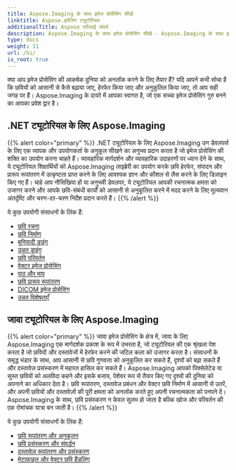 ```yaml
---
title: Aspose.Imaging के साथ इमेज प्रोसेसिंग सीखें
linktitle: Aspose.इमेजिंग ट्यूटोरियल
additionalTitle: Aspose एपीआई संदर्भ
description: Aspose.Imaging के साथ इमेज प्रोसेसिंग सीखें - Aspose.Imaging के साथ इमेज हेरफेर और एन्हांसमेंट की कला में महारत हासिल करें। आज ही उन्नत छवि प्रसंस्करण की दुनिया में उतरें।
type: docs
weight: 11
url: /hi/
is_root: true
---
```


क्या आप इमेज प्रोसेसिंग की आकर्षक दुनिया को अनलॉक करने के लिए तैयार हैं? यदि आपने कभी सोचा है कि छवियों को आसानी से कैसे बढ़ाया जाए, हेरफेर किया जाए और अनुकूलित किया जाए, तो आप सही जगह पर हैं। Aspose.Imaging के दायरे में आपका स्वागत है, जो एक सच्चा इमेज प्रोसेसिंग गुरु बनने का आपका प्रवेश द्वार है।

## .NET ट्यूटोरियल के लिए Aspose.Imaging
{{% alert color="primary" %}}
.NET ट्यूटोरियल के लिए Aspose.Imaging उन डेवलपर्स के लिए एक व्यापक और उपयोगकर्ता के अनुकूल सीखने का अनुभव प्रदान करता है जो इमेज प्रोसेसिंग की शक्ति का उपयोग करना चाहते हैं। व्यावहारिक मार्गदर्शन और व्यावहारिक उदाहरणों पर ध्यान देने के साथ, ये ट्यूटोरियल शिक्षार्थियों को Aspose.Imaging लाइब्रेरी का उपयोग करके छवि हेरफेर, संपादन और प्रारूप रूपांतरण में उत्कृष्टता प्राप्त करने के लिए आवश्यक ज्ञान और कौशल से लैस करने के लिए डिज़ाइन किए गए हैं। चाहे आप नौसिखिया हों या अनुभवी डेवलपर, ये ट्यूटोरियल आपकी रचनात्मक क्षमता को उजागर करने और आपके छवि-संबंधी कार्यों को आसानी से अनुकूलित करने में मदद करने के लिए मूल्यवान अंतर्दृष्टि और चरण-दर-चरण निर्देश प्रदान करते हैं।
{{% /alert %}}

ये कुछ उपयोगी संसाधनों के लिंक हैं:
 
- [छवि रचना](./net/image-composition/)
- [छवि निर्माण](./net/image-creation/)
- [बुनियादी ड्राइंग](./net/basic-drawing/)
- [उन्नत ड्राइंग](./net/advanced-drawing/)
- [छवि परिवर्तन](./net/image-transformation/)
- [वेक्टर इमेज प्रोसेसिंग](./net/vector-image-processing/)
- [पाठ और माप](./net/text-and-measurements/)
- [छवि प्रारूप रूपांतरण](./net/image-format-conversion/)
- [DICOM इमेज प्रोसेसिंग](./net/dicom-image-processing/)
- [उन्नत विशेषताएँ](./net/advanced-features/)


## जावा ट्यूटोरियल के लिए Aspose.Imaging
{{% alert color="primary" %}}
जावा इमेज प्रोसेसिंग के क्षेत्र में, जावा के लिए Aspose.Imaging एक मार्गदर्शक प्रकाश के रूप में उभरता है, जो ट्यूटोरियल की एक श्रृंखला पेश करता है जो छवियों और दस्तावेजों में हेरफेर करने की जटिल कला को उजागर करता है। संसाधनों के समृद्ध भंडार के साथ, आप आसानी से छवि गुणवत्ता को अनुकूलित कर सकते हैं, दृश्यों को बढ़ा सकते हैं और दस्तावेज़ प्रसंस्करण में महारत हासिल कर सकते हैं। Aspose.Imaging आपको पिक्सेलेटेड या सुस्त छवियों को अलविदा कहने और इसके बजाय, पेशेवर रूप से तैयार किए गए दृश्यों की दुनिया को अपनाने का अधिकार देता है। छवि रूपांतरण, दस्तावेज़ प्रबंधन और वेक्टर छवि निर्माण में आसानी से उतरें, और अपनी छवियों और दस्तावेज़ों की पूरी क्षमता को अनलॉक करते हुए अपनी रचनात्मकता को पनपने दें। Aspose.Imaging के साथ, छवि प्रसंस्करण न केवल सुलभ हो जाता है बल्कि खोज और परिवर्तन की एक रोमांचक यात्रा बन जाती है।
{{% /alert %}}

ये कुछ उपयोगी संसाधनों के लिंक हैं:
 
- [छवि रूपांतरण और अनुकूलन](./java/image-conversion-and-optimization/)
- [छवि प्रसंस्करण और संवर्द्धन](./java/image-processing-and-enhancement/)
- [दस्तावेज़ रूपांतरण और प्रसंस्करण](./java/document-conversion-and-processing/)
- [मेटाफ़ाइल और वेक्टर छवि हैंडलिंग](./java/metafile-and-vector-image-handling/)

